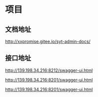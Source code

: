 # 项目
## 文档地址
http://xxpromise.gitee.io/syt-admin-docs/

## 接口地址
http://139.198.34.216:8212/swagger-ui.html

http://139.198.34.216:8201/swagger-ui.html

http://139.198.34.216:8201/swagger-ui.html